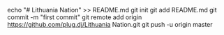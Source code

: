 echo "# Lithuania Nation" >> README.md
git init
git add README.md
git commit -m "first commit"
git remote add origin https://github.com/plug.dj/Lithuania Nation.git
git push -u origin master
